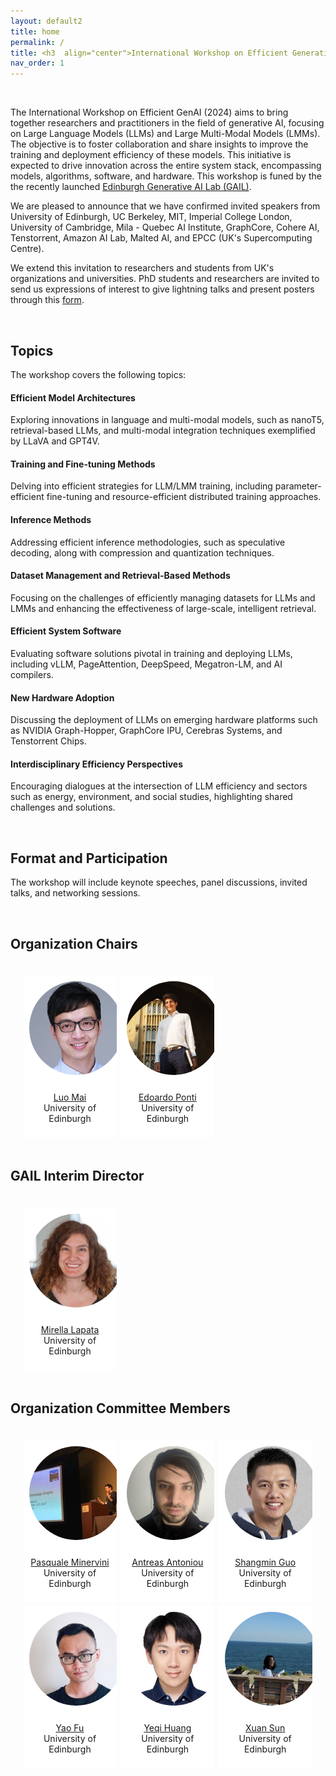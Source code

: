 ```yaml
---
layout: default2
title: home
permalink: /
title: <h3  align="center">International Workshop on Efficient Generative AI</h3>
nav_order: 1
---
```


<!-- <html lang="en"> -->
<!-- <div class="news-box"> -->
<!--   <h4>Announcements</h4> -->
<!--   <br> -->
<!--   <p>1. <b>Recordings</b> are available on the <a href="https://neurips.cc/virtual/2023/workshop/66498" target="_blank">NeurIPS website</a> (NeurIPS registration required). They will be made public after one month (Jan 2024).<br> -->
<!--   2. <b>Talk slides</b> are posted on the <a href="/speakers">speakers page</a>.<br> -->
<!--   <br><br> -->
<!--   Thank you for joining us at NeurIPS 2023! Hope to see you next time!  -->
<!--   </p> -->
<!-- </div> -->
<!-- </html> -->


<br>

The International Workshop on Efficient GenAI (2024) aims to bring together researchers and practitioners in the field of generative AI, focusing on Large Language Models (LLMs) and Large Multi-Modal Models (LMMs). The objective is to foster collaboration and share insights to improve the training and deployment efficiency of these models. This initiative is expected to drive innovation across the entire system stack, encompassing models, algorithms, software, and hardware. This workshop is funed by the the recently launched [Edinburgh Generative AI Lab (GAIL)](https://www.ed.ac.uk/news/2023/university-to-lead-new-era-of-generative-ai).

We are pleased to announce that we have confirmed invited speakers from University of Edinburgh, UC Berkeley, MIT, Imperial College London, University of Cambridge, Mila - Quebec AI Institute, GraphCore, Cohere AI, Tenstorrent, Amazon AI Lab, Malted AI, and EPCC (UK's Supercomputing Centre). 

We extend this invitation to researchers and students from UK's organizations and universities. PhD students and researchers are invited to send us expressions of interest to give lightning talks and present posters through this [form](https://forms.office.com/e/LDj3QMiAYZ).

<br>

## Topics

The workshop covers the following topics:

#### Efficient Model Architectures
Exploring innovations in language and multi-modal models, such as nanoT5, retrieval-based LLMs, and multi-modal integration techniques exemplified by LLaVA and GPT4V.

#### Training and Fine-tuning Methods
Delving into efficient strategies for LLM/LMM training, including parameter-efficient fine-tuning and resource-efficient distributed training approaches.

#### Inference Methods
Addressing efficient inference methodologies, such as speculative decoding, along with compression and quantization techniques.

#### Dataset Management and Retrieval-Based Methods
Focusing on the challenges of efficiently managing datasets for LLMs and LMMs and enhancing the effectiveness of large-scale, intelligent retrieval.

#### Efficient System Software
Evaluating software solutions pivotal in training and deploying LLMs, including vLLM, PageAttention, DeepSpeed, Megatron-LM, and AI compilers.

#### New Hardware Adoption
Discussing the deployment of LLMs on emerging hardware platforms such as NVIDIA Graph-Hopper, GraphCore IPU, Cerebras Systems, and Tenstorrent Chips.

#### Interdisciplinary Efficiency Perspectives

Encouraging dialogues at the intersection of LLM efficiency and sectors such as energy, environment, and social studies, highlighting shared challenges and solutions.


<br>

## Format and Participation

The workshop will include keynote speeches, panel discussions, invited talks, and networking sessions. 

<br>

<!--<html>
    <div class="team-container">
        <div class="team-member">
            <img src="/assets/img/speakers/thashim.jpg" alt="Name 6">
            <p><a href="https://thashim.github.io/">Tatsunori Hashimoto</a>
            <br>Stanford University<br>9:00-9:30</p>
        </div>
        <div class="team-member">
            <img src="/assets/img/speakers/nazneen_rajani.jpg" alt="Name 2">
            <p><a href="https://www.nazneenrajani.com/">Nazneen Rajani</a>
            <br>(Formerly)<br>Hugging Face<br>9:30-10:00</p>
        </div>
        <div class="team-member">
            <img src="/assets/img/speakers/fei_xia.jpg" alt="Name 5">
            <p><a href="https://fxia22.github.io/">Fei Xia</a>
            <br>Google DeepMind<br>10:15-10:45</p>
        </div>
        <div class="team-member">
            <img src="/assets/img/speakers/sara_hooker.jpg" alt="Name 4">
            <p><a href="https://www.sarahooker.me/">Sara Hooker</a>
            <br>Cohere for AI<br>14:00-14:30</p>
        </div>
        <div class="team-member">
            <img src="/assets/img/speakers/alex_tamkin.jpg" alt="Name 1">
            <p><a href="https://www.alextamkin.com/">Alex Tamkin</a>
            <br>Anthropic<br>14:30-15:00</p>
        </div>
    </div>
</html>-->


<!-- ## Panel 1  -->
<!-- ##### Key Techniques, Insights, and Challenges in Building Instruction-following Models  -->
<!-- Time: 10:45-11:30 -->
<!-- <html> -->
<!--     <div class="team-container"> -->
<!--         <div class="team-member"> -->
<!--             <img src="/assets/img/speakers/alex_tamkin.jpg" alt="Name 1"> -->
<!--             <p><a href="https://www.alextamkin.com/">Alex Tamkin</a> -->
<!--             <br>Anthropic</p> -->
<!--         </div> -->
<!--         <div class="team-member"> -->
<!--             <img src="/assets/img/speakers/fei_xia.jpg" alt="Name 5"> -->
<!--             <p><a href="https://fxia22.github.io/">Fei Xia</a> -->
<!--             <br>Google DeepMind</p> -->
<!--         </div>         -->
<!--         <div class="team-member"> -->
<!--             <img src="/assets/img/speakers/albert_webson.jpg" alt="Name 3"> -->
<!--             <p><a href="https://representation.ai/">Albert Webson</a> -->
<!--             <br>Google DeepMind<br>University of Tokyo</p> -->
<!--         </div> -->
<!--         <div class="team-member"> -->
<!--             <img src="/assets/img/speakers/raj.jpg" alt="Name 3"> -->
<!--             <p><a href="https://prithvirajva.com/">Prithviraj (Raj) Ammanabrolu</a> -->
<!--             <br>UC San Diego<br>MosaicML</p> -->
<!--         </div> -->
<!--         <div class="team-member"> -->
<!--             <img src="/assets/img/speakers/hyungwon.jpg" alt="Name 3"> -->
<!--             <p><a href="https://hwchung27.github.io/">Hyung Won Chung</a> -->
<!--             <br>OpenAI</p> -->
<!--         </div> -->
<!--     </div> -->
<!-- </html> -->
<!---->
<!-- ## Panel 2 -->
<!-- ##### Open and Collaborative Strategies for Large Language Model Adaptation -->
<!-- Time: 15:15-16:00 -->
<!---->
<!---->
<!-- <html> -->
<!--     <div class="team-container"> -->
<!--         <div class="team-member"> -->
<!--             <img src="/assets/img/speakers/nazneen_rajani.jpg" alt="Name 2"> -->
<!--             <p><a href="https://www.nazneenrajani.com/">Nazneen Rajani</a> -->
<!--             <br>(Formerly)<br>Hugging Face</p> -->
<!--         </div> -->
<!--         <div class="team-member"> -->
<!--             <img src="/assets/img/speakers/thashim.jpg" alt="Name 6"> -->
<!--             <p><a href="https://thashim.github.io/">Tatsunori Hashimoto</a> -->
<!--             <br>Stanford University</p> -->
<!--         </div>     -->
<!--         <div class="team-member"> -->
<!--             <img src="/assets/img/speakers/hao_zhang.jpeg" alt="Name 3"> -->
<!--             <p><a href="https://cseweb.ucsd.edu/~haozhang/">Hao Zhang</a> -->
<!--             <br>UC San Diego<br>lmsys.org</p> -->
<!--         </div> -->
<!--         <div class="team-member"> -->
<!--             <img src="/assets/img/speakers/colin_raffel.jpg" alt="Name 6"> -->
<!--             <p><a href="https://colinraffel.com/">Colin Raffel</a> -->
<!--             <br>University of Toronto<br>Vector Institute</p> -->
<!--         </div> -->
<!--     </div> -->
<!-- </html> -->

<!-- ## Paper Awards -->
<!-- ##### Best Paper -->
<!-- 1. [Delve into PPO: Implementation Matters for Stable RLHF](https://openreview.net/forum?id=rxEmiOEIFL) -->
<!-- <br>Rui Zheng, Shihan Dou, Songyang Gao, Yuan Hua, Wei Shen, Binghai Wang, Yan Liu, Senjie Jin, Yuhao Zhou, Limao Xiong, Lu Chen, Zhiheng Xi, Nuo Xu, Wenbin Lai, Minghao Zhu, Haoran Huang, Tao Gui, Qi Zhang, Xuanjing Huang -->
<!-- 2. [Learning Interactive Real-World Simulators](https://openreview.net/forum?id=5O9JBt35zg) -->
<!-- <br>Sherry Yang, Yilun Du, Seyed Kamyar Seyed Ghasemipour, Jonathan Tompson, Dale Schuurmans, Pieter Abbeel -->
<!---->
<!-- ##### Honorable Mention -->
<!-- 1. [Understanding Hidden Context in Preference Learning: Consequences for RLHF](https://openreview.net/forum?id=GO8aPQ9Odp) -->
<!-- <br>Anand Siththaranjan, Cassidy Laidlaw, Dylan Hadfield-Menell -->
<!-- 2. [Tensor Trust: Interpretable Prompt Injection Attacks from an Online Game](https://openreview.net/forum?id=UWymGURI75) -->
<!-- <br>Sam Toyer, Olivia Watkins, Ethan Mendes, Justin Svegliato, Luke Bailey, Tiffany Wang, Isaac Ong, Karim Elmaaroufi, Pieter Abbeel, Trevor Darrell, Alan Ritter, Stuart Russell -->
<!-- 3. [Understanding the Effects of RLHF on LLM Generalisation and Diversity](https://openreview.net/forum?id=Bc3S2G1PxH) -->
<!-- <br>Robert Kirk, Ishita Mediratta, Christoforos Nalmpantis, Jelena Luketina, Eric Hambro, Edward Grefenstette, Roberta Raileanu -->
<!-- 4. [Interactive Planning Using Large Language Models for Partially Observable Robotics Tasks](https://openreview.net/forum?id=apEdj9baZx) -->
<!-- <br>Lingfeng Sun, Devesh Jha, Chiori Hori, Siddarth Jain, Radu Corcodel, Xinghao Zhu, Masayoshi Tomizuka, Diego Romeres -->
<!-- 5. [Self-RAG: Self-reflective Retrieval Augmented Generation](https://openreview.net/forum?id=jbNjgmE0OP) -->
<!-- <br>Akari Asai, Zeqiu Wu, Yizhong Wang, Avirup Sil, Hannaneh Hajishirzi -->
<!-- 6. [FLASK: Fine-grained Language Model Evaluation based on Alignment Skill Sets](https://openreview.net/forum?id=5dI6ZphLYX) -->
<!-- <br>Seonghyeon Ye, Doyoung Kim, Sungdong Kim, Hyeonbin Hwang, Seungone Kim, Yongrae Jo, James Thorne, Juho Kim, Minjoon Seo -->
<!-- <br><br> -->

## Organization Chairs
<html>
    <div class="team-container">
        <div class="team-member">
            <img src="/assets/img/organizers/luo_mai.jpg" alt="Name 7">
            <p><a href="https://luomai.github.io/">Luo Mai</a>
            <br>University of Edinburgh</p>
        </div>
        <div class="team-member">
            <img src="/assets/img/organizers/edoardo_ponti.jpg" alt="Name 8">
            <p><a href="https://ducdauge.github.io/">Edoardo Ponti</a>
            <br>University of Edinburgh</p>
        </div>
    </div>
</html>

## GAIL Interim Director

<html>
    <div class="team-container">
        <div class="team-member">
            <img src="/assets/img/organizers/mirella_lapata.jpg" alt="Name 9">
            <p><a href="https://homepages.inf.ed.ac.uk/mlap/">Mirella Lapata</a>
            <br>University of Edinburgh</p>
        </div>
    </div>
</html>


## Organization Committee Members

<html>
    <div class="team-container">
        <div class="team-member">
            <img src="/assets/img/organizers/pasquale_minervini.jpg" alt="Name 1">
            <p><a href="http://www.neuralnoise.com/">Pasquale Minervini</a>
            <br>University of Edinburgh</p>
        </div>
        <div class="team-member">
            <img src="/assets/img/organizers/antreas_antoniou.jpg" alt="Name 2">
            <p><a href="https://antreas.io/home/">Antreas Antoniou</a>
            <br>University of Edinburgh</p>
        </div>
        <div class="team-member">
            <img src="/assets/img/organizers/shangmin_guo.jpg" alt="Name 3">
            <p><a href="https://scholar.google.com/citations?user=cpOrbSoAAAAJ&hl=en">Shangmin Guo</a>
            <br>University of Edinburgh</p>
        </div>
        <div class="team-member">
            <img src="/assets/img/organizers/yao_fu.jpg" alt="Name 4">
            <p><a href="https://franxyao.github.io/">Yao Fu</a>
            <br>University of Edinburgh</p>
        </div>
        <div class="team-member">
            <img src="/assets/img/organizers/yeqi-huang.jpg" alt="Name 5">
            <p><a href="https://yeqi-huang.com">Yeqi Huang</a>
            <br>University of Edinburgh</p>
        </div>
        <div class="team-member">
            <img src="/assets/img/organizers/xuan-sun.jpeg" alt="Name 6">
            <p><a href="https://scholar.google.com/citations?user=KbEYCoUAAAAJ&hl=en">Xuan Sun</a>
            <br>University of Edinburgh</p>
        </div>
    </div>
</html>

<!-- ## Steering Committee -->
<!---->
<!-- <html> -->
<!--     <div class="team-container"> -->
<!--         <div class="team-member"> -->
<!--             <img src="/assets/img/organizers/hannaneh_hajishirzi.jpg" alt="Name 1"> -->
<!--             <p><a href="https://homes.cs.washington.edu/~hannaneh/">Hannaneh Hajishirzi</a> -->
<!--             <br>University of Washington<br>Allen Institute for AI</p> -->
<!--         </div> -->
<!--         <div class="team-member"> -->
<!--             <img src="/assets/img/organizers/xiang_ren.jpg" alt="Name 2"> -->
<!--             <p><a href="https://shanzhenren.github.io/">Xiang Ren</a> -->
<!--             <br>University of Southern California<br>Allen Institute for AI</p> -->
<!--         </div> -->
<!--         <div class="team-member"> -->
<!--             <img src="/assets/img/organizers/robin_jia.jpg" alt="Name 3"> -->
<!--             <p><a href="https://robinjia.github.io/">Robin Jia</a> -->
<!--             <br>University of Southern California</p> -->
<!--         </div> -->
<!--     </div> -->
<!-- </html> -->

<!-- ## Sponsors -->
<!---->
<!-- <html> -->
<!--     <div class="sponsor-container"> -->
<!--         <div class="sponsor"> -->
<!--             <img src="/assets/img/sponsors/ubiquant.jpg" alt="Ubiquant"> -->
<!--             <p class="caption"><a href="https://www.ubiquant.com/website/home">Ubiquant</a></p> -->
<!--         </div> -->
<!--         <div class="sponsor" > -->
<!--             <img src="/assets/img/sponsors/sambanova.png" alt="SambaNova Systems" max-width=300px> -->
<!--             <p class="caption"><a href="https://sambanova.ai/">SambaNova Systems</a></p> -->
<!--         </div> -->
<!--         <div class="sponsor" > -->
<!--             <img src="/assets/img/sponsors/apple.png" alt="Apple" max-width=300px> -->
<!--             <p class="caption"><a href="https://www.apple.com/">Apple</a></p> -->
<!--         </div> -->
<!--         <!-- <div class="right-half"></div> Empty right-half --> 
<!---->
<!--     </div> -->
<!-- </html> -->

<style>
    /* Style for the team container */
.team-container {
    display: grid;
    grid-template-columns: repeat(3, 1fr); /* Display 3 members per row */
    gap: 5px;
    max-width: 1000px;
    padding: 20px;
}

@media (max-width: 768px) {
    .team-container {
        grid-template-columns: repeat(2, 1fr); /* Display 2 members per row on smaller screens */
    }
}

/* Style for each team member */
.team-member {
    text-align: center;
    background-color: #fff;
    padding: 0px;
    width: 150px; /* Set a fixed width for consistent circle appearance */
    height: 260px; /* Set a fixed height for consistent circle appearance */
    /* box-shadow: 0px 3px 6px rgba(0, 0, 0, 0.1); */
    overflow: hidden; /* Hide any image overflow */
}


.team-member h3 {
    font-size: 16px;
    color: #333;
}

.team-member img {
  object-fit: cover;
  border-radius:50%;
  width: 150px;
  height: 150px;
  padding: 10px;
}

.sponsor-container {
    display: flex;
    gap: 5px;
}

.sponsor {
    flex: 1;
    margin: 10px;
    text-align: center;
    box-sizing: border-box;
    height: 50px;
    width: 50px;
}

.sponsor img {  
    width: 100%; /* Make the image take up 100% of the figure's width */
    height: 100%;
    object-fit: contain; 
}

.caption {
    margin-top: 12px; /* Adjust the margin to control the gap between the figure and the caption */
}

.right-half {
    flex: 1; /* Each figure takes up 50% of the available width */
    height: 500px; /* Set a fixed height for all figures (adjust the value as needed) */
}

.news-box {
    border: 1px solid #ccc;
    padding: 10px;
    width: 600px;
    margin: 0 auto;
    background-color: #f9f9f9;
}

@media (max-width: 600px) {
    .news-box {
        width: 100%; /* Adjust width to fit the screen */
    }
}
</style>

<br><br>
